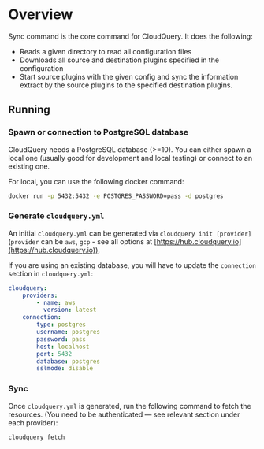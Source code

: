 # Overview

Sync command is the core command for CloudQuery. It does the following:

- Reads a given directory to read all configuration files
- Downloads all source and destination plugins specified in the configuration
- Start source plugins with the given config and sync the information extract by the source plugins to the specified destination plugins.

## Running

### Spawn or connection to PostgreSQL database

CloudQuery needs a PostgreSQL database (>=10). You can either spawn a local one (usually good for development and local testing)
or connect to an existing one.

For local, you can use the following docker command:

```bash
docker run -p 5432:5432 -e POSTGRES_PASSWORD=pass -d postgres
```

### Generate `cloudquery.yml`

An initial `cloudquery.yml` can be generated via `cloudquery init [provider]` (`provider` can be `aws`, `gcp` - see all options at [https://hub.cloudquery.io](https://hub.cloudquery.io)).

If you are using an existing database, you will have to update the `connection` section
in `cloudquery.yml`:

```yaml
cloudquery:
    providers:
        - name: aws
          version: latest
    connection:
        type: postgres
        username: postgres
        password: pass
        host: localhost
        port: 5432
        database: postgres
        sslmode: disable
```

### Sync

Once `cloudquery.yml` is generated, run the following command to fetch the resources. (You need to be authenticated — see relevant section under each provider):

```powershell
cloudquery fetch
```
